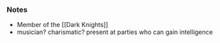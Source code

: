 ### Notes

- Member of the [[Dark Knights]]
- musician? charismatic? present at parties who can gain intelligence